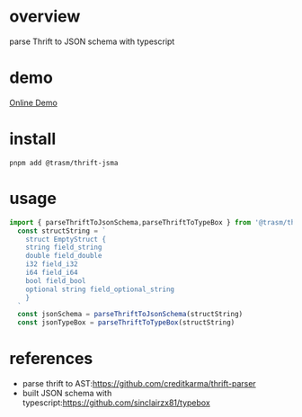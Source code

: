 # overview
parse Thrift to JSON schema with typescript

# demo
[Online Demo](https://cjinhuo.github.io/thrift-to-json-schema/)

# install
`pnpm add @trasm/thrift-jsma`

# usage
```js
import { parseThriftToJsonSchema,parseThriftToTypeBox } from '@trasm/thrift-jsma'
  const structString = `
    struct EmptyStruct {
    string field_string
    double field_double
    i32 field_i32
    i64 field_i64
    bool field_bool
    optional string field_optional_string
    }
  `
  const jsonSchema = parseThriftToJsonSchema(structString)
  const jsonTypeBox = parseThriftToTypeBox(structString)
```

# references
* parse thrift to AST:https://github.com/creditkarma/thrift-parser
* built JSON schema with typescript:https://github.com/sinclairzx81/typebox



